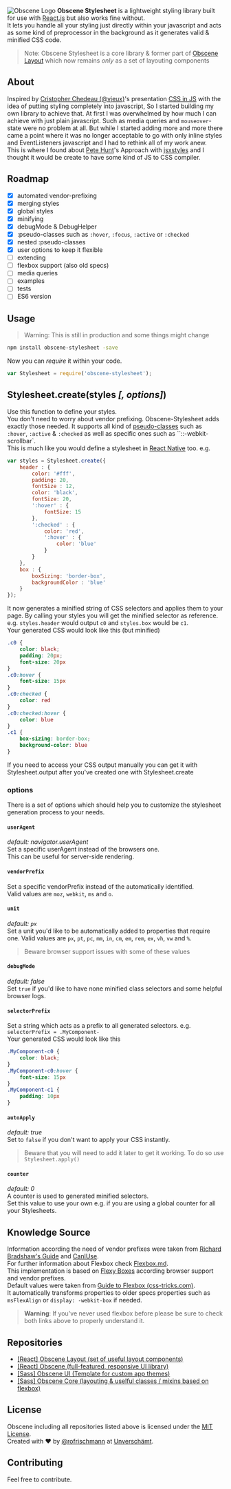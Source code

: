 ![Obscene Logo](https://raw.githubusercontent.com/obscene/obscene.github.io/master/res/obscene.png)
**Obscene Stylesheet** is a lightweight styling library built for use with [React.js](https://facebook.github.io/react/) but also works fine without.       
It lets you handle all your styling just directly within your javascript and acts as some kind of preprocessor in the background as it generates valid & minified CSS code.

> Note: Obscene Stylesheet is a core library & former part of [Obscene Layout](http://github.com/obscene/Obscene-Layout) which now remains *only* as a set of layouting components

## About
Inspired by [Cristopher Chedeau (@vjeux)](https://twitter.com/vjeux)'s presentation [CSS in JS](https://speakerdeck.com/vjeux/react-css-in-js) with the idea of putting styling completely into javascript, So I started building my own library to achieve that. At first I was overwhelmed by how much I can achieve with just plain javascript. Such as media queries and `mouseover`-state were no problem at all. But while I started adding more and more there came a point where it was no longer acceptable to go with only inline styles and EventListeners javascript and I had to rethink all of my work anew.    
This is where I found about [Pete Hunt](https://twitter.com/floydophone)'s Approach with [jsxstyles](https://github.com/petehunt/jsxstyle) and I thought it would be create to have some kind of JS to CSS compiler.    


## Roadmap
- [x] automated vendor-prefixing
- [x] merging styles
- [x] global styles
- [x] minifying
- [x] debugMode & DebugHelper
- [x] :pseudo-classes such as `:hover`, `:focus`, `:active` or `:checked`
- [x] nested :pseudo-classes
- [x] user options to keep it flexible
- [ ] extending
- [ ] flexbox support (also old specs)
- [ ] media queries
- [ ] examples
- [ ] tests
- [ ] ES6 version

## Usage
> Warning: This is still in production and some things might change 
 
```sh
npm install obscene-stylesheet -save
```


Now you can *require* it within your code.    
```javascript
var Stylesheet = require('obscene-stylesheet');
```

## Stylesheet.create(styles *[, options]*)
Use this function to define your styles.    
You don't need to worry about vendor prefixing. Obscene-Stylesheet adds exactly those needed. It supports all kind of [pseudo-classes](http://www.w3schools.com/css/css_pseudo_classes.asp) such as `:hover`, `:active` & `:checked` as well as specific ones such as ``::-webkit-scrollbar`.     
This is much like you would define a stylesheet in [React Native](https://facebook.github.io/react-native/) too. e.g.    

```javascript
var styles = Stylesheet.create({
	header : {
		color: '#fff',
		padding: 20,
		fontSize : 12,
		color: 'black',
		fontSize: 20,
		':hover' : {
			fontSize: 15
		},
		':checked' : {
			color: 'red',
			':hover' : {
				color: 'blue'
			}
		}
	},
	box : {
		boxSizing: 'border-box',
		backgroundColor : 'blue'
	}
});
```

It now generates a minified string of CSS selectors and applies them to your page. By calling your styles you will get the minified selector as reference.
e.g. `styles.header` would output `c0` and `styles.box` would be `c1`.      
Your generated CSS would look like this (but minified)
```CSS
.c0 {
    color: black;
    padding: 20px;
    font-size: 20px
}
.c0:hover {
    font-size: 15px
}
.c0:checked {
    color: red
}
.c0:checked:hover {
    color: blue
}
.c1 {
    box-sizing: border-box;
    background-color: blue
}
```
If you need to access your CSS output manually you can get it with Stylesheet.output after you've created one with Stylesheet.create

### options
There is a set of options which should help you to customize the stylesheet generation process to your needs.

#### `userAgent`
*default: navigator.userAgent*    
Set a specific userAgent instead of the browsers one.    
This can be useful for server-side rendering.

#### `vendorPrefix`
Set a specific vendorPrefix instead of the automatically identified.    
Valid values are `moz`, `webkit`, `ms` and `o`.

#### `unit`
*default: `px`*    
Set a unit you'd like to be automatically added to properties that require one.
Valid values are `px`, `pt`, `pc`, `mm`, `in`, `cm`, `em`, `rem`, `ex`, `vh`, `vw` and `%`.
> Beware browser support issues with some of these values

#### `debugMode`
*default: false*    
Set `true` if you'd like to have none minified class selectors and some helpful browser logs.

#### `selectorPrefix`
Set a string which acts as a prefix to all generated selectors. e.g. `selectorPrefix = .MyComponent-`     
Your generated CSS would look like this    
```CSS
.MyComponent-c0 {
    color: black;
}
.MyComponent-c0:hover {
    font-size: 15px
}
.MyComponent-c1 {
	padding: 10px
}
```

#### `autoApply`
*default: true*    
Set to `false` if you don't want to apply your CSS instantly.
> Beware that you will need to add it later to get it working. To do so use `Stylesheet.apply()` 

#### `counter`
*default: 0*    
A counter is used to generated minified selectors.     
Set this value to use your own e.g. if you are using a global counter for all your Stylesheets.


## Knowledge Source
Information according the need of vendor prefixes were taken from [Richard Bradshaw's Guide](http://css3.bradshawenterprises.com/which-vendor-prefixes-are-needed/) and [CanIUse](http://caniuse.com/).    
For further information about Flexbox check [Flexbox.md](Flexbox.md).    
This implementation is based on [Flexy Boxes](http://the-echoplex.net/flexyboxes/) according browser support and vendor prefixes.      
Default values were taken from [Guide to Flexbox  (css-tricks.com)](https://css-tricks.com/snippets/css/a-guide-to-flexbox/).    
It automatically transforms properties to older specs properties such as `msFlexAlign` or `display: -webkit-box` if needed.

> **Warning**: If you've never used flexbox before please be sure to check both links above to properly understand it.

## Repositories
* [[React] Obscene Layout (set of useful layout components)](https://github.com/unverschaemt/Obscene)
* [[React] Obscene (full-featured, responsive UI library)](https://github.com/unverschaemt/Obscene)
* [[Sass] Obscene UI (Template for custom app themes)](http://unverschaemt.github.io/Obscene-UI)
* [[Sass] Obscene Core (layouting & uselful classes / mixins based on flexbox)](https://github.com/unverschaemt/Obscene-Core)

## License
Obscene including all repositories listed above is licensed under the [MIT License](http://opensource.org/licenses/MIT).    
Created with &hearts; by [@rofrischmann](http://rofrischmann.de) at [Unverschämt](http://unverschaemt.net).

## Contributing
Feel free to contribute.
